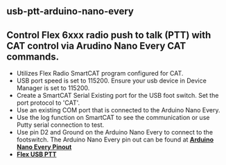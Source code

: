 usb-ptt-arduino-nano-every
----------

Control Flex 6xxx radio push to talk (PTT) with CAT control via Arudino Nano Every CAT commands.     
----------
* Utilizes Flex Radio SmartCAT program configured for CAT.     
* USB port speed is set to 115200.  Ensure your usb device in Device Manager is set to 115200.  
* Create a SmartCAT Serial Existing port for the USB foot switch.  Set the port protocol to 'CAT'.
* Use an existing COM port that is connected to the Arduino Nano Every.
* Use the log function on SmartCAT to see the communication or use Putty serial connection to test.
* Use pin D2 and Ground on the Arduino Nano Every to connect to the footswitch.  The Arduino Nano Every pin out can be found at **[Arduino Nano Every Pinout](https://content.arduino.cc/assets/Pinout-NANOevery_latest.pdf)**
* **[Flex USB PTT](https://github.com/w8be/usb-ptt-arduino-nano-every/tree/main)**
